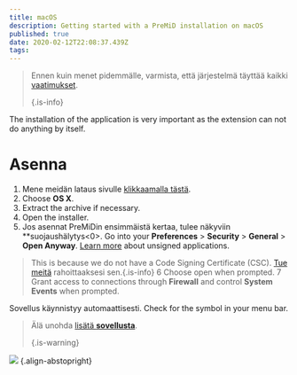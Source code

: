 ```yaml
---
title: macOS
description: Getting started with a PreMiD installation on macOS
published: true
date: 2020-02-12T22:08:37.439Z
tags:
---
```


> Ennen kuin menet pidemmälle, varmista, että järjestelmä täyttää kaikki [vaatimukset](/install/requirements). 
> 
> {.is-info}

The installation of the application is very important as the extension can not do anything by itself.

# Asenna
1. Mene meidän lataus sivulle [klikkaamalla tästä](https://premid.app/downloads).
2. Choose **OS X**.
3. Extract the archive if necessary.
4. Open the installer.
5. Jos asennat PreMiDin ensimmäistä kertaa, tulee näkyviin **suojaushälytys<0>. Go into your **Preferences** > **Security** > **General** > **Open Anyway**. [Learn more](https://support.apple.com/guide/mac-help/open-a-mac-app-from-an-unidentified-developer-mh40616/mac) about unsigned applications.</p>
> This is because we do not have a Code Signing Certificate (CSC). [Tue meitä](https://www.patreon.com/Timeraa) rahoittaaksesi sen.{.is-info}</li>
6
Choose open when prompted.
7 Grant access to connections through **Firewall** and control **System Events** when prompted.</ol>

Sovellus käynnistyy automaattisesti. Check for the symbol in your menu bar.

> Älä unohda [lisätä **sovellusta**](/install). 
> 
> {.is-warning}

![](https://img.icons8.com/color/2x/mac-logo.png) {.align-abstopright}